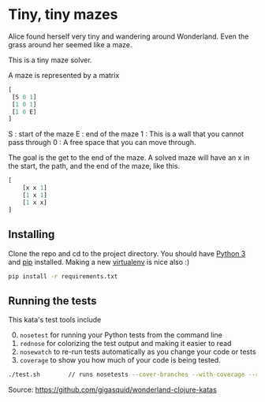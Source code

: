 # Tiny, tiny mazes

Alice found herself very tiny and wandering around Wonderland.
Even the grass around her seemed like a maze.

This is a tiny maze solver.

A maze is represented by a matrix

```python
[
 [S 0 1]
 [1 0 1]
 [1 0 E]
]
```


S : start of the maze
E : end of the maze
1 : This is a wall that you cannot pass through
0 : A free space that you can move through.

The goal is the get to the end of the maze.
A solved maze will have an x in the start, the path,
and the end of the maze, like this.

```python
[
    [x x 1]
    [1 x 1]
    [1 x x]
]
```

## Installing

Clone the repo and cd to the project directory.
You should have [Python 3](https://www.python.org/downloads/) and  [pip](https://pip.pypa.io/en/stable/installing/) installed.  Making a new [virtualenv](https://virtualenv.pypa.io/en/stable/) is nice also :)

```bash
pip install -r requirements.txt
```

## Running the tests

This kata's test tools include

0. `nosetest` for running your Python tests from the command line
1. `rednose` for colorizing the test output and making it easier to read
2. `nosewatch` to re-run tests automatically as you change your code or tests
3. `coverage` to show you how much of your code is being tested.

```bash
./test.sh        // runs nosetests --cover-branches --with-coverage --rednose --with-watch --cover-erase --cover-html
```


Source: https://github.com/gigasquid/wonderland-clojure-katas
